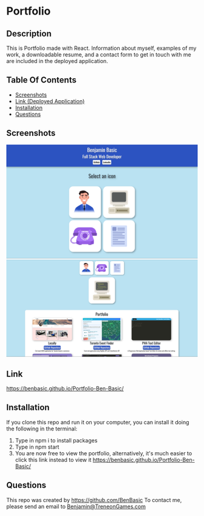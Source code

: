 # Portfolio

  ## Description

  This is Portfolio made with React. Information about myself, examples of my work, a downloadable resume, and a contact form to get in touch with me are included in the deployed application.
 
  ## Table Of Contents

  - [Screenshots](#screenshots)
  - [Link (Deployed Application)](#link)
  - [Installation](#installation)
  - [Questions](#questions)


  ## Screenshots


![alt text](assets/images/PortfolioScreenshot1.png)
![alt text](assets/images/PortfolioScreenshot2.png)


  ## Link

https://benbasic.github.io/Portfolio-Ben-Basic/

  ## Installation

If you clone this repo and run it on your computer, you can install it doing the following in the terminal:

1) Type in npm i to install packages
2) Type in npm start
3) You are now free to view the portfolio, alternatively, it's much easier to click this link instead to view it https://benbasic.github.io/Portfolio-Ben-Basic/


  ## Questions

  This repo was created by https://github.com/BenBasic
  To contact me, please send an email to Benjamin@TreneonGames.com
